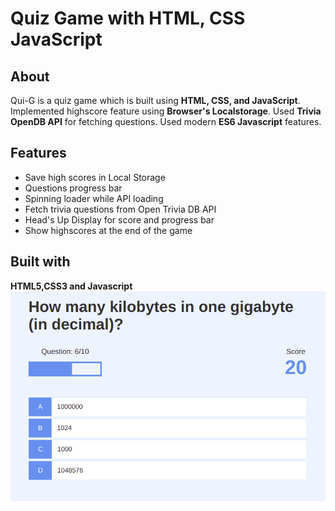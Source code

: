 #  Quiz Game with HTML, CSS JavaScript

## About
Qui-G is a quiz game which is built using **HTML, CSS, and JavaScript**. Implemented highscore feature using **Browser's Localstorage**. Used **Trivia OpenDB API** for fetching questions. Used modern **ES6 Javascript** features.

## Features
-   Save high scores in Local Storage
-   Questions progress bar
-   Spinning loader while API loading
-   Fetch trivia questions from Open Trivia DB API
-   Head's Up Display for score and progress bar
-   Show highscores at the end of the game

## Built with
**HTML5,CSS3 and Javascript**
![Home Screen](./images/Screenshot%20from%202022-05-07%2000-57-46.png)